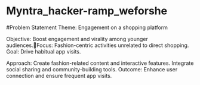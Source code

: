 # Myntra_hacker-ramp_weforshe


#Problem Statement
Theme: Engagement on a shopping platform

Objective: Boost engagement and virality among younger audiences.Focus: Fashion-centric activities unrelated to direct shopping.
Goal: Drive habitual app visits.

Approach:
Create fashion-related content and interactive features.
Integrate social sharing and community-building tools.
Outcome: Enhance user connection and ensure frequent app visits.



